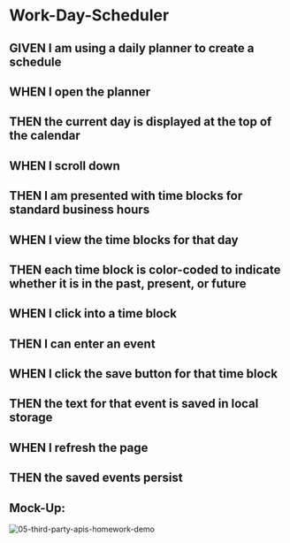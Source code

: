 # Work-Day-Scheduler

## GIVEN I am using a daily planner to create a schedule
## WHEN I open the planner
## THEN the current day is displayed at the top of the calendar
## WHEN I scroll down
## THEN I am presented with time blocks for standard business hours
## WHEN I view the time blocks for that day
## THEN each time block is color-coded to indicate whether it is in the past, present, or future
## WHEN I click into a time block
## THEN I can enter an event
## WHEN I click the save button for that time block
## THEN the text for that event is saved in local storage
## WHEN I refresh the page
## THEN the saved events persist

## Mock-Up:

![05-third-party-apis-homework-demo](https://user-images.githubusercontent.com/81785012/120114960-de801080-c13e-11eb-8d87-16c5a8d897b5.gif)
